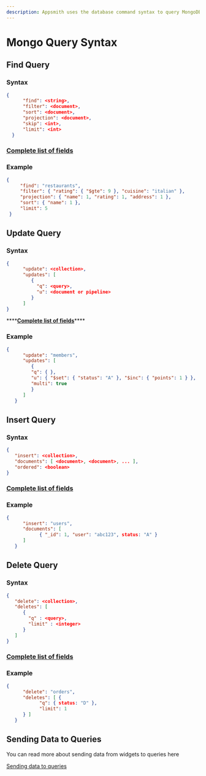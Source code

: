 ```yaml
---
description: Appsmith uses the database command syntax to query MongoDB
---
```


# Mongo Query Syntax

## Find Query

### Syntax

```json
{
      "find": <string>,
      "filter": <document>,
      "sort": <document>,
      "projection": <document>,
      "skip": <int>,
      "limit": <int>
  }
```

### [Complete list of fields](https://docs.mongodb.com/manual/reference/command/find/)

### Example

```json
{
     "find": "restaurants",
     "filter": { "rating": { "$gte": 9 }, "cuisine": "italian" },
     "projection": { "name": 1, "rating": 1, "address": 1 },
     "sort": { "name": 1 },
     "limit": 5
 }
```

## Update Query

### **Syntax**

```json
{
      "update": <collection>,
      "updates": [
         {
           "q": <query>,
           "u": <document or pipeline>
         }
      ]
}
```

\*\*\*\*[**Complete list of fields**](https://docs.mongodb.com/manual/reference/command/update/#dbcmd.update)\*\*\*\*

### Example

```json
{
      "update": "members",
      "updates": [
         { 
         "q": { }, 
         "u": { "$set": { "status": "A" }, "$inc": { "points": 1 } }, 
         "multi": true 
         }
      ]
   }
```

## Insert Query

### Syntax

```json
{
   "insert": <collection>,
   "documents": [ <document>, <document>, ... ],
   "ordered": <boolean>
}
```

### [Complete list of fields](https://docs.mongodb.com/manual/reference/command/insert/)

### Example

```json
{
      "insert": "users",
      "documents": [ 
            { "_id": 1, "user": "abc123", status: "A" } 
      ]
   }
```

## Delete Query

### Syntax

```json
{
   "delete": <collection>,
   "deletes": [
      {
        "q" : <query>,
        "limit" : <integer>
      }
   ]
}
```

### [Complete list of fields](https://docs.mongodb.com/manual/reference/command/delete/)

### Example

```json
{
      "delete": "orders",
      "deletes": [ { 
            "q": { status: "D" }, 
            "limit": 1 
      } ]
   }
```

## Sending Data to Queries

You can read more about sending data from widgets to queries here

[Sending data to queries](./#taking-inputs-from-widgets)

